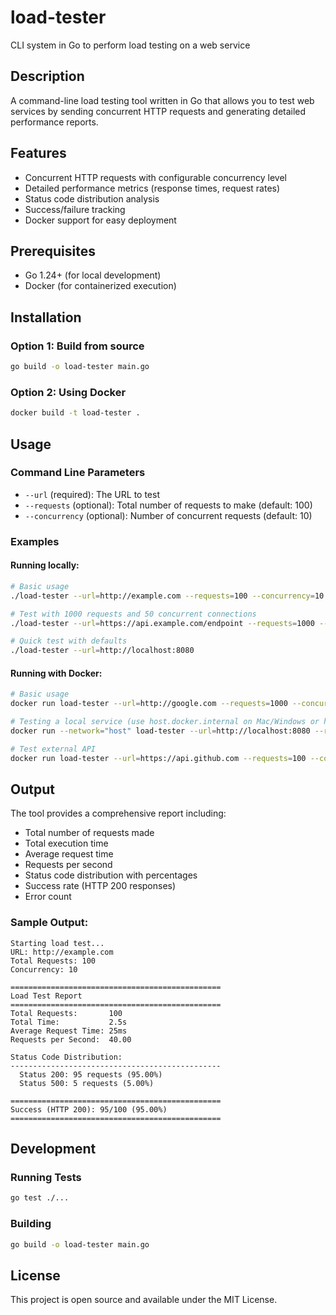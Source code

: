 # load-tester
CLI system in Go to perform load testing on a web service

## Description

A command-line load testing tool written in Go that allows you to test web services by sending concurrent HTTP requests and generating detailed performance reports.

## Features

- Concurrent HTTP requests with configurable concurrency level
- Detailed performance metrics (response times, request rates)
- Status code distribution analysis
- Success/failure tracking
- Docker support for easy deployment

## Prerequisites

- Go 1.24+ (for local development)
- Docker (for containerized execution)

## Installation

### Option 1: Build from source

```bash
go build -o load-tester main.go
```

### Option 2: Using Docker

```bash
docker build -t load-tester .
```

## Usage

### Command Line Parameters

- `--url` (required): The URL to test
- `--requests` (optional): Total number of requests to make (default: 100)
- `--concurrency` (optional): Number of concurrent requests (default: 10)

### Examples

#### Running locally:

```bash
# Basic usage
./load-tester --url=http://example.com --requests=100 --concurrency=10

# Test with 1000 requests and 50 concurrent connections
./load-tester --url=https://api.example.com/endpoint --requests=1000 --concurrency=50

# Quick test with defaults
./load-tester --url=http://localhost:8080
```

#### Running with Docker:

```bash
# Basic usage
docker run load-tester --url=http://google.com --requests=1000 --concurrency=10

# Testing a local service (use host.docker.internal on Mac/Windows or host network on Linux)
docker run --network="host" load-tester --url=http://localhost:8080 --requests=500 --concurrency=5

# Test external API
docker run load-tester --url=https://api.github.com --requests=100 --concurrency=5
```

## Output

The tool provides a comprehensive report including:

- Total number of requests made
- Total execution time
- Average request time
- Requests per second
- Status code distribution with percentages
- Success rate (HTTP 200 responses)
- Error count

### Sample Output:

```
Starting load test...
URL: http://example.com
Total Requests: 100
Concurrency: 10

===============================================
Load Test Report
===============================================
Total Requests:       100
Total Time:           2.5s
Average Request Time: 25ms
Requests per Second:  40.00

Status Code Distribution:
-----------------------------------------------
  Status 200: 95 requests (95.00%)
  Status 500: 5 requests (5.00%)

===============================================
Success (HTTP 200): 95/100 (95.00%)
===============================================
```

## Development

### Running Tests

```bash
go test ./...
```

### Building

```bash
go build -o load-tester main.go
```

## License

This project is open source and available under the MIT License.

